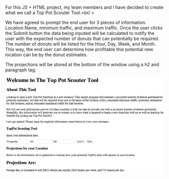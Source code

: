 For this JS + HTML project, my team members and I have decided to create what we call a Top Pot Scouter Tool.<br/ >

We have agreed to prompt the end user for 3 pieces of information: Location Name, minimum traffic, and maximum traffic. Once the user clicks the Submit button the data being inputed will be calculated to notify the user with the expected number of donuts that can potentially be required. The number of donuts will be listed for the Hour, Day, Week, and Month. This way, the end user can determine how profitable this potential new location can be by the donut estimates.<br />

The projections will be stored at the bottom of the window using a h2 and paragraph tag.<br />

![Here's an example run](Screen_shot.png)

